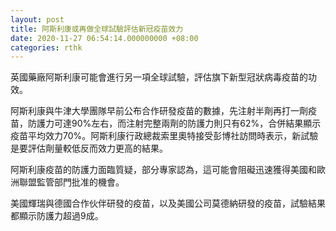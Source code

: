 ```yaml
---
layout: post
title: 阿斯利康或再做全球試驗評估新冠疫苗效力
date: 2020-11-27 06:54:14.000000000 +08:00
categories: rthk
---
```


英國藥廠阿斯利康可能會進行另一項全球試驗，評估旗下新型冠狀病毒疫苗的功效。

阿斯利康與牛津大學團隊早前公布合作研發疫苗的數據，先注射半劑再打一劑疫苗，防護力可達90%左右，而注射完整兩劑的防護力則只有62%，合併結果顯示疫苗平均效力70%。阿斯利康行政總裁索里奧特接受彭博社訪問時表示，新試驗是要評估劑量較低反而效力更高的結果。

阿斯利康疫苗的防護力面臨質疑，部分專家認為，這可能會阻礙迅速獲得美國和歐洲聯盟監管部門批准的機會。

美國輝瑞與德國合作伙伴研發的疫苗，以及美國公司莫德納研發的疫苗，試驗結果都顯示防護力超過9成。
